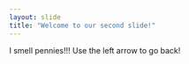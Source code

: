 ```yaml
---
layout: slide
title: "Welcome to our second slide!"
---
```

I smell pennies!!!
Use the left arrow to go back!
